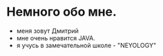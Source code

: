 #                    Немного обо мне.

- меня зовут Дмитрий 
- мне очень нравится JAVA.
- я учусь в замечательной школе - "NEYOLOGY"


